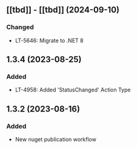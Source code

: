 ## [[tbd]] - [[tbd]] (2024-09-10)

### Changed
* LT-5646: Migrate to .NET 8

## 1.3.4 (2023-08-25)

### Added
* LT-4958: Added 'StatusChanged' Action Type

## 1.3.2 (2023-08-16)

### Added
* New nuget publication workflow

